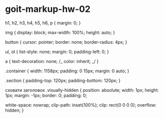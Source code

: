 # goit-markup-hw-02

h1, h2, h3, h4, h5, h6, p { margin: 0; }

img { display: block; max-width: 100%; height: auto; }

button { cursor: pointer; border: none; border-radius: 4px; }

ul, ol { list-style: none; margin: 0; padding-left: 0; }

a { text-decoration: none; /_ color: inherit; _/ }

.container { width: 1158px; padding: 0 15px; margin: 0 auto; }

.section { padding-top: 120px; padding-bottom: 120px; }

сховати заголовок .visually-hidden { position: absolute; width: 1px; height: 1px; margin: -1px;
border: 0; padding: 0;

white-space: nowrap; clip-path: inset(100%); clip: rect(0 0 0 0); overflow: hidden; }
